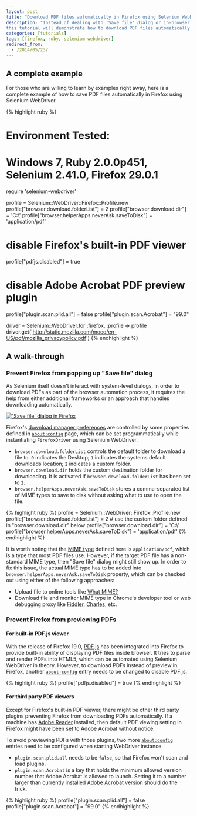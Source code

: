 ```yaml
---
layout: post
title: "Download PDF files automatically in Firefox using Selenium WebDriver"
description: "Instead of dealing with 'Save file' dialog or in-browser PDF previewing,
this tutorial will demonstrate how to download PDF files automatically in Firefox using Selenium WebDriver."
categories: [tutorials]
tags: [firefox, ruby, selenium webdriver]
redirect_from:
  - /2014/05/23/
---
```

## A complete example

For those who are willing to learn by examples right away,
here is a complete example of how to save PDF files automatically in Firefox using Selenium WebDriver.

{% highlight ruby %}
# Environment Tested:
# Windows 7, Ruby 2.0.0p451, Selenium 2.41.0, Firefox 29.0.1
require 'selenium-webdriver'

profile = Selenium::WebDriver::Firefox::Profile.new
profile["browser.download.folderList"] = 2
profile["browser.download.dir"] = 'C:\\'
profile["browser.helperApps.neverAsk.saveToDisk"] = 'application/pdf'

# disable Firefox's built-in PDF viewer
profile["pdfjs.disabled"] = true

# disable Adobe Acrobat PDF preview plugin
profile["plugin.scan.plid.all"] = false
profile["plugin.scan.Acrobat"] = "99.0"

driver = Selenium::WebDriver.for :firefox, :profile => profile
driver.get('http://static.mozilla.com/moco/en-US/pdf/mozilla_privacypolicy.pdf')
{% endhighlight %}


## A walk-through

### Prevent Firefox from popping up "Save file" dialog

As Selenium itself doesn't interact with system-level dialogs,
in order to download PDFs as part of the browser automation process,
it requires the help from either additional frameworks or an approach that handles downloading automatically.

<a class="post-image" href="/assets/images/posts/2014-05-23-firefox-save-file-dialog.png" title="'Save file' dialog in Firefox">
<img itemprop="image" data-src="/assets/images/posts/2014-05-23-firefox-save-file-dialog.png" src="/assets/javascripts/unveil/loader.gif" alt="'Save file' dialog in Firefox" />
</a>

Firefox's [download manager preferences][Download Manager preferences] are controlled by some properties defined in [`about:config`][about:config] page,
which can be set programmatically while instantiating `FirefoxDriver` using Selenium WebDriver.

 - `browser.download.folderList` controls the default folder to download a file to.
   `0` indicates the Desktop; `1` indicates the systems default downloads location; `2` indicates a custom folder.
 - `browser.download.dir` holds the custom destination folder for downloading. It is activated if `browser.download.folderList` has been set to `2`.
 - `browser.helperApps.neverAsk.saveToDisk` stores a comma-separated list of MIME types to save to disk without asking what to use to open the file.

{% highlight ruby %}
profile = Selenium::WebDriver::Firefox::Profile.new
profile["browser.download.folderList"] = 2 # use the custom folder defined in "browser.download.dir" below
profile["browser.download.dir"] = 'C:\\'
profile["browser.helperApps.neverAsk.saveToDisk"] = 'application/pdf'
{% endhighlight %}

It is worth noting that the [MIME type][MIME type] defined here is `application/pdf`, which is a type that most PDF files use.
However, if the target PDF file has a non-standard MIME type, then "Save file" dialog might still show up.
In order to fix this issue, the actual MIME type has to be added into `browser.helperApps.neverAsk.saveToDisk` property,
which can be checked out using either of the following approaches:

- Upload file to online tools like [What MIME?][What MIME?]
- Download file and monitor MIME type in Chrome's developer tool or web debugging proxy like [Fiddler][Fiddler], [Charles][Charles], etc.

### Prevent Firefox from previewing PDFs

#### For built-in PDF.js viewer

With the release of Firefox 19.0,
[PDF.js][PDF.js] has been integrated into Firefox to provide built-in ability of displaying PDF files inside browser.
It tries to parse and render PDFs into HTML5, which can be automated using Selenium WebDriver in theory.
However, to download PDFs instead of preview in Firefox,
another [`about:config`][about:config] entry needs to be changed to disable PDF.js.

{% highlight ruby %}
profile["pdfjs.disabled"] = true
{% endhighlight %}

#### For third party PDF viewers

Except for Firefox's built-in PDF viewer, there might be other third party plugins preventing Firefox from downloading PDFs automatically.
If a machine has [Adobe Reader][Adobe Reader] installed,
then default PDF viewing setting in Firefox might have been set to Adobe Acrobat without notice.

To avoid previewing PDFs with those plugins,
two more [`about:config`][about:config] entries need to be configured when starting WebDriver instance.

- `plugin.scan.plid.all` needs to be `false`, so that Firefox won't scan and load plugins.
- `plugin.scan.Acrobat` is a key that holds the minimum allowed version number that Adobe Acrobat is allowed to launch.
Setting it to a number larger than currently installed Adobe Acrobat version should do the trick.

{% highlight ruby %}
profile["plugin.scan.plid.all"] = false
profile["plugin.scan.Acrobat"] = "99.0"
{% endhighlight %}

[about:config]: http://kb.mozillazine.org/About:config
[Download Manager preferences]: https://developer.mozilla.org/en/docs/Download_Manager_preferences
[MIME type]: http://tools.ietf.org/html/rfc2046
[What MIME?]: http://mime.ritey.com/
[Fiddler]: http://www.telerik.com/fiddler
[Charles]: http://www.charlesproxy.com/
[PDF.js]: https://github.com/mozilla/pdf.js/
[Built-in viewer]: https://support.mozilla.org/en-US/kb/view-pdf-files-firefox-without-downloading-them#w_using-the-built-in-pdf-viewer
[Adobe Reader]: http://get.adobe.com/uk/reader/
